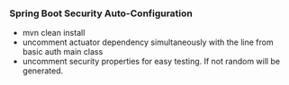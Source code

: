 ### Spring Boot Security Auto-Configuration

- mvn clean install 
- uncomment actuator dependency simultaneously with the line from basic auth main class
- uncomment security properties for easy testing. If not random will be generated.

